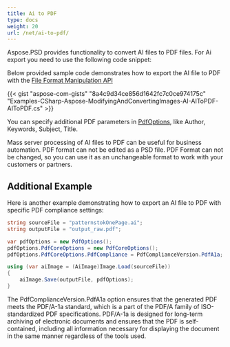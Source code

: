 ```yaml
---
title: Ai to PDF
type: docs
weight: 20
url: /net/ai-to-pdf/
---
```


Aspose.PSD provides functionality to convert AI files to PDF files. For Ai export you need to use the following code snippet:

Below provided sample code demonstrates how to export the AI file to PDF with the [File Format Manipulation API](/psd/net/manipulate-different-image-file-formats/)

{{< gist "aspose-com-gists" "8a4c9d34ce856d1642fc7c0ce974175c" "Examples-CSharp-Aspose-ModifyingAndConvertingImages-AI-AIToPDF-AIToPDF.cs" >}}

You can specify additional PDF parameters in [PdfOptions](https://reference.aspose.com/psd/net/aspose.psd.imageoptions/pdfoptions), like Author, Keywords, Subject, Title.

Mass server processing of AI files to PDF can be useful for business automation. PDF format can not be edited as a PSD file. PDF Format can not be changed, so you can use it as an unchangeable format to work with your customers or partners.

## Additional Example

Here is another example demonstrating how to export an AI file to PDF with specific PDF compliance settings:

```csharp
string sourceFile = "patternstokOnePage.ai";
string outputFile = "output_raw.pdf";

var pdfOptions = new PdfOptions();
pdfOptions.PdfCoreOptions = new PdfCoreOptions();
pdfOptions.PdfCoreOptions.PdfCompliance = PdfComplianceVersion.PdfA1a;

using (var aiImage = (AiImage)Image.Load(sourceFile))
{
    aiImage.Save(outputFile, pdfOptions);
}
```

The PdfComplianceVersion.PdfA1a option ensures that the generated PDF meets the PDF/A-1a standard, which is a part of the PDF/A family of ISO-standardized PDF specifications. PDF/A-1a is designed for long-term archiving of electronic documents and ensures that the PDF is self-contained, including all information necessary for displaying the document in the same manner regardless of the tools used.